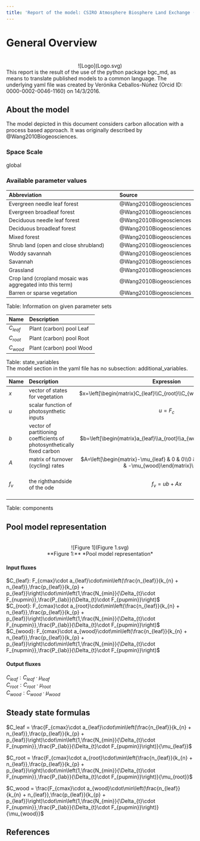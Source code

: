 ```yaml
---
title: 'Report of the model: CSIRO Atmosphere Biosphere Land Exchange (CABLE), version: 1'
---
```

  
  
# General Overview  
  

<br>
<center>
![Logo](Logo.svg)
</center>
This report is the result of the use of the python package bgc_md, as means to translate published models to a common language.  The underlying yaml file was created by Verónika Ceballos-Núñez (Orcid ID: 0000-0002-0046-1160) on 14/3/2016.  
  
  
  
## About the model  
  
The model depicted in this document considers carbon allocation with a process based approach. It was originally described by @Wang2010Biogeosciences.  
  
  
  
### Space Scale  
  
global
  
  
### Available parameter values  
  
  
  
Abbreviation|Source  
:-----|:-----  
Evergreen needle leaf forest|@Wang2010Biogeosciences  
Evergreen broadleaf forest|@Wang2010Biogeosciences  
Deciduous needle leaf forest|@Wang2010Biogeosciences  
Deciduous broadleaf forest|@Wang2010Biogeosciences  
Mixed forest|@Wang2010Biogeosciences  
Shrub land (open and close shrubland)|@Wang2010Biogeosciences  
Woddy savannah|@Wang2010Biogeosciences  
Savannah|@Wang2010Biogeosciences  
Grassland|@Wang2010Biogeosciences  
Crop land (cropland mosaic was aggregated into this term)|@Wang2010Biogeosciences  
Barren or sparse vegetation|@Wang2010Biogeosciences  
  Table:  Information on given parameter sets  
  
  
Name|Description  
:-----|:-----  
$C_{leaf}$|Plant (carbon) pool Leaf  
$C_{root}$|Plant (carbon) pool Root  
$C_{wood}$|Plant (carbon) pool Wood  
  Table: state_variables  
The model section in the yaml file has no subsection: additional_variables.  
  
Name|Description|Expression|Unit  
:-----|:-----|:-----:|:-----  
$x$|vector of states for vegetation|$x=\left[\begin{matrix}C_{leaf}\\C_{root}\\C_{wood}\end{matrix}\right]$|-  
$u$|scalar function of photosynthetic inputs|$u=F_{c}$|-  
$b$|vector of partitioning coefficients of photosynthetically fixed carbon|$b=\left[\begin{matrix}a_{leaf}\\a_{root}\\a_{wood}\end{matrix}\right]$|-  
$A$|matrix of turnover (cycling) rates|$A=\left[\begin{matrix}-\mu_{leaf} & 0 & 0\\0 & -\mu_{root} & 0\\0 & 0 & -\mu_{wood}\end{matrix}\right]$|-  
$f_{v}$|the righthandside of the ode|$f_{v}=u b + A x$|$gC\cdot m^{-2}\cdot d^{-1}$  
  Table: components  
  
  
## Pool model representation  
  

<br>
<center>
![Figure 1](Figure 1.svg)<br>**Figure 1:** *Pool model representation*<br>
</center>
  
  
#### Input fluxes  
  
$C_{leaf}: F_{cmax}\cdot a_{leaf}\cdot\min\left(\frac{n_{leaf}}{k_{n} + n_{leaf}},\frac{p_{leaf}}{k_{p} + p_{leaf}}\right)\cdot\min\left(1,\frac{N_{min}}{\Delta_{t}\cdot F_{nupmin}},\frac{P_{lab}}{\Delta_{t}\cdot F_{pupmin}}\right)$  
$C_{root}: F_{cmax}\cdot a_{root}\cdot\min\left(\frac{n_{leaf}}{k_{n} + n_{leaf}},\frac{p_{leaf}}{k_{p} + p_{leaf}}\right)\cdot\min\left(1,\frac{N_{min}}{\Delta_{t}\cdot F_{nupmin}},\frac{P_{lab}}{\Delta_{t}\cdot F_{pupmin}}\right)$  
$C_{wood}: F_{cmax}\cdot a_{wood}\cdot\min\left(\frac{n_{leaf}}{k_{n} + n_{leaf}},\frac{p_{leaf}}{k_{p} + p_{leaf}}\right)\cdot\min\left(1,\frac{N_{min}}{\Delta_{t}\cdot F_{nupmin}},\frac{P_{lab}}{\Delta_{t}\cdot F_{pupmin}}\right)$  

  
  
#### Output fluxes  
  
$C_{leaf}: C_{leaf}\cdot\mu_{leaf}$  
$C_{root}: C_{root}\cdot\mu_{root}$  
$C_{wood}: C_{wood}\cdot\mu_{wood}$  
  
  
## Steady state formulas  
  
$C_leaf = \frac{F_{cmax}\cdot a_{leaf}\cdot\min\left(\frac{n_{leaf}}{k_{n} + n_{leaf}},\frac{p_{leaf}}{k_{p} + p_{leaf}}\right)\cdot\min\left(1,\frac{N_{min}}{\Delta_{t}\cdot F_{nupmin}},\frac{P_{lab}}{\Delta_{t}\cdot F_{pupmin}}\right)}{\mu_{leaf}}$  
  
  
  
$C_root = \frac{F_{cmax}\cdot a_{root}\cdot\min\left(\frac{n_{leaf}}{k_{n} + n_{leaf}},\frac{p_{leaf}}{k_{p} + p_{leaf}}\right)\cdot\min\left(1,\frac{N_{min}}{\Delta_{t}\cdot F_{nupmin}},\frac{P_{lab}}{\Delta_{t}\cdot F_{pupmin}}\right)}{\mu_{root}}$  
  
  
  
$C_wood = \frac{F_{cmax}\cdot a_{wood}\cdot\min\left(\frac{n_{leaf}}{k_{n} + n_{leaf}},\frac{p_{leaf}}{k_{p} + p_{leaf}}\right)\cdot\min\left(1,\frac{N_{min}}{\Delta_{t}\cdot F_{nupmin}},\frac{P_{lab}}{\Delta_{t}\cdot F_{pupmin}}\right)}{\mu_{wood}}$  
  
  
  
  
  
## References  
  
